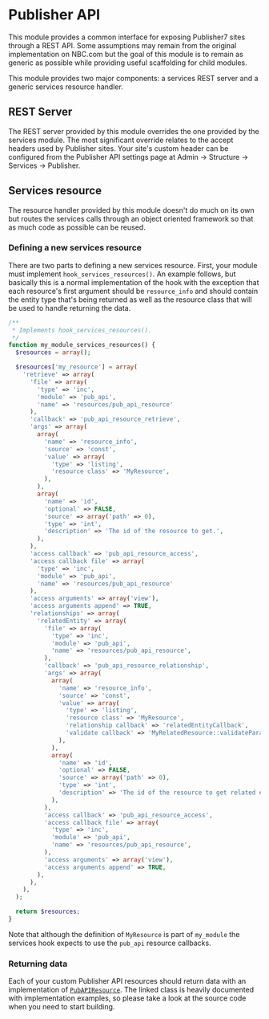 # Publisher API

This module provides a common interface for exposing Publisher7 sites through
a REST API. Some assumptions may remain from the original implementation on
NBC.com but the goal of this module is to remain as generic as possible while
providing useful scaffolding for child modules.

This module provides two major components: a services REST server and a generic
services resource handler.

## REST Server

The REST server provided by this module overrides the one provided by the services
module. The most significant override relates to the accept headers used by
Publisher sites. Your site's custom header can be configured from the Publisher API
settings page at Admin -> Structure -> Services -> Publisher.

## Services resource

The resource handler provided by this module doesn't do much on its own but routes
the services calls through an object oriented framework so that as much code as
possible can be reused.

### Defining a new services resource

There are two parts to defining a new services resource. First, your module must
implement ```hook_services_resources()```. An example follows, but basically this
is a normal implementation of the hook with the exception that each resource's first
argument should be ```resource_info``` and should contain the entity type that's
being returned as well as the resource class that will be used to handle returning
the data.

```php
/**
 * Implements hook_services_resources().
 */
function my_module_services_resources() {
  $resources = array();

  $resources['my_resource'] = array(
    'retrieve' => array(
      'file' => array(
        'type' => 'inc',
        'module' => 'pub_api',
        'name' => 'resources/pub_api_resource'
      ),
      'callback' => 'pub_api_resource_retrieve',
      'args' => array(
        array(
          'name' => 'resource_info',
          'source' => 'const',
          'value' => array(
            'type' => 'listing',
            'resource class' => 'MyResource',
          ),
        ),
        array(
          'name' => 'id',
          'optional' => FALSE,
          'source' => array('path' => 0),
          'type' => 'int',
          'description' => 'The id of the resource to get.',
        ),
      ),
      'access callback' => 'pub_api_resource_access',
      'access callback file' => array(
        'type' => 'inc',
        'module' => 'pub_api',
        'name' => 'resources/pub_api_resource'
      ),
      'access arguments' => array('view'),
      'access arguments append' => TRUE,
      'relationships' => array(
        'relatedEntity' => array(
          'file' => array(
            'type' => 'inc',
            'module' => 'pub_api',
            'name' => 'resources/pub_api_resource',
          ),
          'callback' => 'pub_api_resource_relationship',
          'args' => array(
            array(
              'name' => 'resource_info',
              'source' => 'const',
              'value' => array(
                'type' => 'listing',
                'resource class' => 'MyResource',
                'relationship callback' => 'relatedEntityCallback',
                'validate callback' => 'MyRelatedResource::validateParameter',
              ),
            ),
            array(
              'name' => 'id',
              'optional' => FALSE,
              'source' => array('path' => 0),
              'type' => 'int',
              'description' => 'The id of the resource to get related entities for.',
            ),
          ),
          'access callback' => 'pub_api_resource_access',
          'access callback file' => array(
            'type' => 'inc',
            'module' => 'pub_api',
            'name' => 'resources/pub_api_resource',
          ),
          'access arguments' => array('view'),
          'access arguments append' => TRUE,
        ),
      ),
    ),
  );

  return $resources;
}
```

Note that although the definition of ```MyResource``` is part of ```my_module``` the
services hook expects to use the ```pub_api``` resource callbacks.

### Returning data

Each of your custom Publisher API resources should return data with an implementation of
[```PubAPIResource```](./resources/PubAPIResource.php). The linked class is heavily
documented with implementation examples, so please take a look at the source code when
you need to start building.


